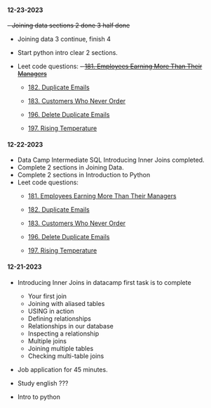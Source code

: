 #### 12-23-2023
~~- Joining data sections 2 done 3 half done~~
- Joining data 3 continue, finish 4
- Start python intro clear 2 sections.
- Leet code questions:
	~~- [181. Employees Earning More Than Their Managers](https://leetcode.com/problems/employees-earning-more-than-their-managers)~~

	- [182. Duplicate Emails](https://leetcode.com/problems/duplicate-emails)

	- [183. Customers Who Never Order](https://leetcode.com/problems/customers-who-never-order)

	- [196. Delete Duplicate Emails](https://leetcode.com/problems/delete-duplicate-emails)

	- [197. Rising Temperature](https://leetcode.com/problems/rising-temperature)

#### 12-22-2023
- Data Camp Intermediate SQL Introducing Inner Joins completed.
- Complete 2 sections in Joining Data.
- Complete 2 sections in Introduction to Python
- Leet code questions:
	- [181. Employees Earning More Than Their Managers](https://leetcode.com/problems/employees-earning-more-than-their-managers)

	- [182. Duplicate Emails](https://leetcode.com/problems/duplicate-emails)

	- [183. Customers Who Never Order](https://leetcode.com/problems/customers-who-never-order)

	- [196. Delete Duplicate Emails](https://leetcode.com/problems/delete-duplicate-emails)

	- [197. Rising Temperature](https://leetcode.com/problems/rising-temperature)

#### 12-21-2023
- Introducing Inner Joins in datacamp
first task is to complete 
	- Your first join
	- Joining with aliased tables
	- USING in action
	- Defining relationships
	- Relationships in our database
	- Inspecting a relationship
	- Multiple joins
	- Joining multiple tables
	- Checking multi-table joins

- Job application for 45 minutes.
- Study english ???
- Intro to python

